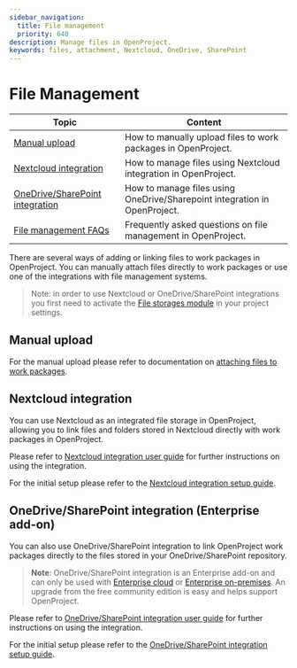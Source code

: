 ```yaml
---
sidebar_navigation:
  title: File management
  priority: 640
description: Manage files in OpenProject.
keywords: files, attachment, Nextcloud, OneDrive, SharePoint
---
```


# File Management

| Topic                                                                                | Content                                                                   |
|--------------------------------------------------------------------------------------|---------------------------------------------------------------------------|
| [Manual upload](#manual-upload)                                                      | How to manually upload files to work packages in OpenProject.             |
| [Nextcloud integration](#nextcloud-integration)                                      | How to manage files using Nextcloud integration in OpenProject.           |
| [OneDrive/SharePoint integration](#onedrivesharepoint-integration-enterprise-add-on) | How to manage files using OneDrive/Sharepoint integration in OpenProject. |
| [File management FAQs](./file-management-faq)                                        | Frequently asked questions on file management in OpenProject.             |

There are several ways of adding or linking files to work packages in OpenProject. You can manually attach files directly to work packages or use one of the integrations with file management systems.

> Note: in order to use Nextcloud or OneDrive/SharePoint integrations you first need to activate the [File storages module](../projects/project-settings/file-storages/) in your project settings.

## Manual upload

For the manual upload please refer to documentation on [attaching files to work packages](../work-packages/create-work-package/#add-attachments-to-work-packages).

## Nextcloud integration

You can use Nextcloud as an integrated file storage in OpenProject, allowing you to link files and folders stored in Nextcloud directly with work packages in OpenProject.

Please refer to [Nextcloud integration user guide](./nextcloud-integration) for further instructions on using the integration.

For the initial setup please refer to the [Nextcloud integration setup guide](../../system-admin-guide/integrations/nextcloud/).

## OneDrive/SharePoint integration (Enterprise add-on)

You can also use OneDrive/SharePoint integration to link OpenProject work packages directly to the files stored in your OneDrive/SharePoint repository.

> **Note**: OneDrive/SharePoint integration is an Enterprise add-on and can only be used with [Enterprise cloud](../../enterprise-guide/enterprise-cloud-guide/) or  [Enterprise on-premises](../../enterprise-guide/enterprise-on-premises-guide/). An upgrade from the free community edition is easy and helps support OpenProject.

Please refer to [OneDrive/SharePoint integration user guide](./one-drive-integration) for further instructions on using the integration.

For the initial setup please refer to the [OneDrive/SharePoint integration setup guide](../../system-admin-guide/integrations/one-drive/).

